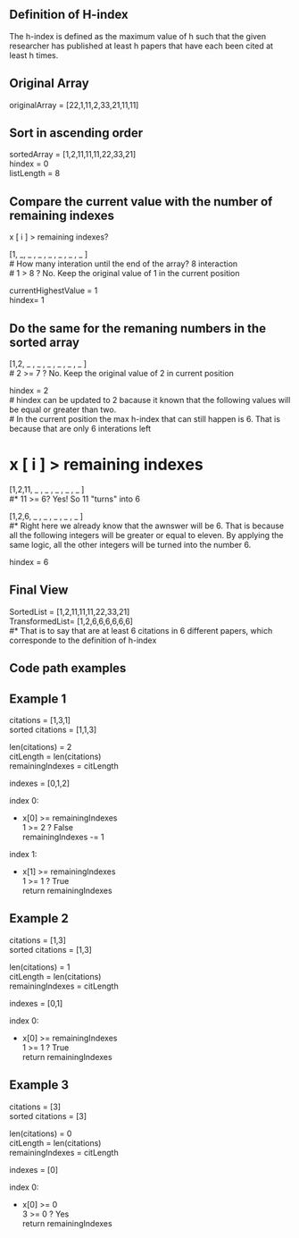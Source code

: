 ## Definition of H-index
The h-index is defined as the maximum value of h such that the given researcher 
has published at least h papers that have each been cited at least h times.


## Original Array
originalArray = [22,1,11,2,33,21,11,11]

## Sort in ascending order
sortedArray = [1,2,11,11,11,22,33,21]  
hindex = 0   
listLength = 8



## Compare the current value with the number of remaining indexes
x [ i ] > remaining indexes?  

[1, _, _ , _ , _ , _ , _ , _ ]  
    # How many interation until the end of the array? 8 interaction  
    # 1 > 8 ? No. Keep the original value of 1 in the current position  

currentHighestValue = 1   
hindex= 1

## Do the same for the remaning numbers in the sorted array
[1,2, _ , _ , _ , _ , _ , _ ]  
    # 2 >= 7 ? No. Keep the original value of 2 in current position  

hindex = 2  
    # hindex can be updated to 2 bacause it known that the following values will be equal or greater than two.  
    # In the current position the max h-index that can still happen is 6.
        That is because that are only 6 interations left

# x [ i ] > remaining indexes
[1,2,11, _ , _ , _ , _ , _ ]  
    #* 11 >= 6? Yes! So 11 "turns" into 6  

[1,2,6, _ , _ , _ , _ , _ ]  
    #* Right here we already know that the awnswer will be 6. That is because all the
        following integers will be greater or equal to eleven. By applying the same logic, all the other integers will be turned into the number 6. 

hindex = 6

## Final View
SortedList = [1,2,11,11,11,22,33,21]  
TransformedList= [1,2,6,6,6,6,6,6]  
    #* That is to say that are at least 6 citations in 6 different papers, which 
        corresponde to the definition of h-index




## Code path examples
## Example 1

citations = [1,3,1]  
sorted citations = [1,1,3]

len(citations) = 2  
citLength = len(citations)  
remainingIndexes = citLength  

indexes = [0,1,2]  
 

index 0:   
- x[0] >= remainingIndexes  
    1 >= 2 ? False  
    remainingIndexes -= 1

index 1:
- x[1] >= remainingIndexes  
  1 >= 1 ? True  
  return remainingIndexes


## Example 2

citations = [1,3]  
sorted citations = [1,3]

len(citations) = 1  
citLength = len(citations)  
remainingIndexes = citLength

indexes = [0,1]  

index 0: 
- x[0] >= remainingIndexes  
  1 >= 1 ? True   
  return remainingIndexes


## Example 3

citations = [3]  
sorted citations = [3]  

len(citations) = 0  
citLength = len(citations)  
remainingIndexes = citLength

indexes = [0]  

index 0:
- x[0] >= 0   
  3 >= 0 ? Yes  
  return remainingIndexes
